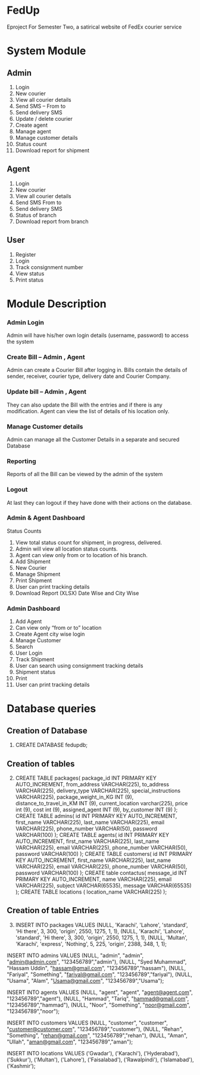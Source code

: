 # FedUp
Eproject For Semester Two, a satirical website of FedEx courier service

# System Module

## Admin

1. Login
2. New courier
3. View all courier details
4. Send SMS – From to
5. Send delivery SMS
6. Update / delete courier
7. Create agent
8. Manage agent
9. Manage customer details
10. Status count
11. Download report for shipment

## Agent

1. Login
2. New courier
3. View all courier details
4. Send SMS From to
5. Send delivery SMS
6. Status of branch
7. Download report from branch

## User

1. Register
2. Login
3. Track consignment number
4. View status
5. Print status

# Module Description

###	Admin Login
Admin will have his/her own login details (username, password) to access the system
###	Create Bill – Admin , Agent
 Admin can create a Courier Bill after logging in. Bills contain the details of sender, receiver, courier type, delivery date and Courier Company.
###	Update bill – Admin , Agent
They can also update the Bill with the entries and if there is any modification. Agent can view the list of details of his location only.
###	Manage Customer details
Admin can manage all the Customer Details in a separate and secured Database
###	Reporting
Reports of all the Bill can be viewed by the admin of the system
###	Logout
At last they can logout if they have done with their actions on the database.
### Admin & Agent Dashboard
Status Counts
1. View total status count for shipment, in progress, delivered.
2. Admin will view all location status counts.
3. Agent can view only from or to location of his branch.
4. Add  Shipment
5. New Courier
6. Manage Shipment
7. Print Shipment
8. User can print tracking details
9.	Download Report (XLSX) Date Wise and City Wise
###	Admin Dashboard
1. Add Agent
2.	Can view only “from or to” location
3.	Create Agent city wise login
4.	Manage Customer
5.	Search
6. User Login
7.	Track Shipment
8. User can search using consignment tracking details
9. Shipment status
10.	Print
11. User can print tracking details



# Database queries

## Creation of Database

1. CREATE DATABASE fedupdb;

## Creation of tables

2. CREATE TABLE packages(
	  package_id INT PRIMARY KEY AUTO_INCREMENT,
    from_address VARCHAR(225),
    to_address VARCHAR(225),
  	delivery_type VARCHAR(225),
    special_instructions VARCHAR(225),
    package_weight_in_KG INT (9),
    distance_to_travel_in_KM INT (9),
    current_location varchar(225),
    price int (9),
    cost int (9),
    assigned_agent INT (9),
    by_customer INT (9)
);
CREATE TABLE admins(
	  id INT PRIMARY KEY AUTO_INCREMENT,
    first_name VARCHAR(225),
    last_name VARCHAR(225),
  	email VARCHAR(225),
    phone_number VARCHAR(50),
    password VARCHAR(100)
);
CREATE TABLE agents(
	  id INT PRIMARY KEY AUTO_INCREMENT,
    first_name VARCHAR(225),
    last_name VARCHAR(225),
  	email VARCHAR(225),
    phone_number VARCHAR(50),
    password VARCHAR(100)
);
CREATE TABLE customers(
	  id INT PRIMARY KEY AUTO_INCREMENT,
    first_name VARCHAR(225),
    last_name VARCHAR(225),
  	email VARCHAR(225),
    phone_number VARCHAR(50),
    password VARCHAR(100)
);
CREATE table contactus(
	message_id INT PRIMARY KEY AUTO_INCREMENT,
    name VARCHAR(225),
    email VARCHAR(225),
    subject VARCHAR(65535),
    message VARCHAR(65535)
);
CREATE TABLE locations (
    location_name VARCHAR(225)
);


## Creation of table Entries

3. INSERT INTO packages VALUES (NULL, 'Karachi', 'Lahore', 'standard', 'Hi there', 3, 300, 'origin', 2550, 1275, 1, 1), (NULL, 'Karachi', 'Lahore', 'standard', 'Hi there', 3, 300, 'origin', 2550, 1275, 1, 1),
(NULL, 'Multan', 'Karachi', 'express', 'Nothing', 5, 225, 'origin', 2388, 348, 1, 1);

INSERT INTO admins VALUES (NULL, "admin", "admin", "admin@admin.com", "123456789","admin"), (NULL, "Syed Muhammad", "Hassam Uddin", "hassam@gmail.com", "123456789","hassam"), (NULL, "Fariyal", "Something", "fariyal@gmail.com", "123456789","fariyal"),
(NULL, "Usama", "Alam", "Usama@gmail.com", "123456789","Usama");

INSERT INTO agents VALUES (NULL, "agent", "agent", "agent@agent.com", "123456789","agent"), (NULL, "Hammad", "Tariq", "hammad@gmail.com", "123456789","hammad"), (NULL, "Noor", "Something", "noor@gmail.com", "123456789","noor");

INSERT INTO customers VALUES (NULL, "customer", "customer", "customer@customer.com", "123456789","customer"), (NULL, "Rehan", "Something", "rehan@gmail.com", "123456789","rehan"), (NULL, "Aman", "Ullah", "aman@gmail.com", "123456789","aman");

INSERT INTO locations VALUES ('Gwadar'), ('Karachi'), ('Hyderabad'), ('Sukkur'), ('Multan'), ('Lahore'), ('Faisalabad'), ('Rawalpindi'), ('Islamabad'), ('Kashmir');

